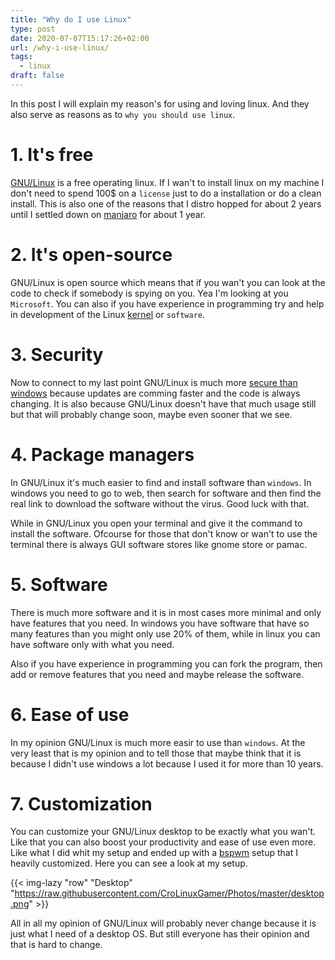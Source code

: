 ```yaml
---
title: "Why do I use Linux"
type: post
date: 2020-07-07T15:17:26+02:00
url: /why-i-use-linux/
tags:
  - linux
draft: false
---
```


In this post I will explain my reason's for using and loving linux. And they also serve as reasons as to `why you should use linux`.

<!--more-->

# 1. It's free

[GNU/Linux](https://www.gnu.org/gnu/linux-and-gnu.en.html) is a free operating linux. If I wan't to install linux on my machine I don't need to spend 100$ on a `license` just to do a installation or do a clean install. This is also one of the reasons that I distro hopped for about 2 years until I settled down on [manjaro](https://manjaro.org/) for about 1 year.

# 2. It's open-source

GNU/Linux is open source which means that if you wan't you can look at the code to check if somebody is spying on you. Yea I'm looking at you `Microsoft`. You can also if you have experience in programming try and help in development of the Linux [kernel](https://www.kernel.org/) or `software`.

# 3. Security

Now to connect to my last point GNU/Linux is much more [secure than windows](https://www.computerworld.com/article/3252823/why-linux-is-better-than-windows-or-macos-for-security.html) because updates are comming faster and the code is always changing. It is also because GNU/Linux doesn't have that much usage still but that will probably change soon, maybe even sooner that we see.

# 4. Package managers

In GNU/Linux it's much easier to find and install software than `windows`. In windows you need to go to web, then search for software and then find the real link to download the software without the virus. Good luck with that.

While in GNU/Linux you open your terminal and give it the command to install the software. Ofcourse for those that don't know or wan't to use the terminal there is always GUI software stores like gnome store or pamac.

# 5. Software

There is much more software and it is in most cases more minimal and only have features that you need. In windows you have software that have so many features than you might only use 20% of them, while in linux you can have software only with what you need.

Also if you have experience in programming you can fork the program, then add or remove features that you need and maybe release the software.

# 6. Ease of use

In my opinion GNU/Linux is much more easir to use than `windows`. At the very least that is my opinion and to tell those that maybe think that it is because I didn't use windows a lot because I used it for more than 10 years.

# 7. Customization

You can customize your GNU/Linux desktop to be exactly what you wan't. Like that you can also boost your productivity and ease of use even more. Like what I did whit my setup and ended up with a [bspwm](https://github.com/baskerville/bspwm) setup that I heavily customized. Here you can see a look at my setup.

{{< img-lazy  "row" "Desktop" "https://raw.githubusercontent.com/CroLinuxGamer/Photos/master/desktop.png" >}}

<!--more-->

All in all my opinion of GNU/Linux will probably never change because it is just what I need of a desktop OS. But still everyone has their opinion and that is hard to change.
